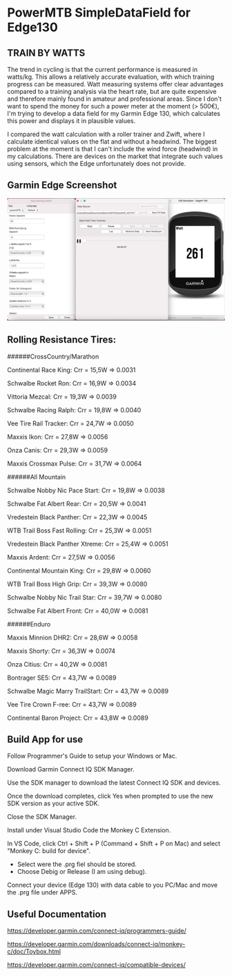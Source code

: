 # PowerMTB SimpleDataField for Edge130

## TRAIN BY WATTS

The trend in cycling is that the current performance is measured in watts/kg. This allows a relatively accurate evaluation, 
with which training progress can be measured. Watt measuring systems offer clear advantages compared to a training analysis via the heart rate, 
but are quite expensive and therefore mainly found in amateur and professional areas.
Since I don't want to spend the money for such a power meter at the moment (> 500€), I'm trying to develop a data field for my Garmin Edge 130, 
which calculates this power and displays it in plausible values.

I compared the watt calculation with a roller trainer and Zwift, where I calculate identical values on the flat and without a headwind.
The biggest problem at the moment is that I can't include the wind force (headwind) in my calculations. 
There are devices on the market that integrate such values using sensors, which the Edge unfortunately does not provide.

## Garmin Edge Screenshot


![Screenshot](readme.png)


## Rolling Resistance Tires:


######CrossCountry/Marathon

  Continental Race King:           Crr = 15,5W => 0.0031
  
  Schwalbe Rocket Ron:             Crr = 16,9W => 0.0034
  
  Vittoria Mezcal:                 Crr = 19,3W => 0.0039
  
  Schwalbe Racing Ralph:           Crr = 19,8W => 0.0040
  
  Vee Tire Rail Tracker:           Crr = 24,7W => 0.0050
  
  Maxxis Ikon:                     Crr = 27,8W => 0.0056
  
  Onza Canis:                      Crr = 29,3W => 0.0059
  
  Maxxis Crossmax Pulse:           Crr = 31,7W => 0.0064


######All Mountain

  Schwalbe Nobby Nic Pace Start:   Crr = 19,8W => 0.0038
  
  Schwalbe Fat Albert Rear:        Crr = 20,5W => 0.0041
  
  Vredestein Black Panther:        Crr = 22,3W => 0.0045
  
  WTB Trail Boss Fast Rolling:     Crr = 25,3W => 0.0051
  
  Vredestein Black Panther Xtreme: Crr = 25,4W => 0.0051
  
  Maxxis Ardent:                   Crr = 27,5W => 0.0056
  
  Continental Mountain King:       Crr = 29,8W => 0.0060
  
  WTB Trail Boss High Grip:        Crr = 39,3W => 0.0080
  
  Schwalbe Nobby Nic Trail Star:   Crr = 39,7W => 0.0080
  
  Schwalbe Fat Albert Front:       Crr = 40,0W => 0.0081


######Enduro

Maxxis Minnion DHR2:             Crr = 28,6W => 0.0058

Maxxis Shorty:                   Crr = 36,3W => 0.0074

Onza Citius:                     Crr = 40,2W => 0.0081

Bontrager SE5:                   Crr = 43,7W => 0.0089

Schwalbe Magic Marry TrailStart: Crr = 43,7W => 0.0089

Vee Tire Crown F-ree:            Crr = 43,7W => 0.0089

Continental Baron Project:       Crr = 43,8W => 0.0089


## Build App for use

Follow Programmer's Guide to setup your Windows or Mac.

Download Garmin Connect IQ SDK Manager.

Use the SDK manager to download the latest Connect IQ SDK and devices.

Once the download completes, click Yes when prompted to use the new SDK version as your active SDK.

Close the SDK Manager.

Install under Visual Studio Code the Monkey C Extension.

In VS Code, click Ctrl + Shift + P (Command + Shift + P on Mac) and select "Monkey C: build for device".
- Select were the .prg fiel should be stored.
- Choose Debig or Release (I am using debug).

Connect your device (Edge 130) with data cable to you PC/Mac and move the .prg file under APPS.


## Useful Documentation

https://developer.garmin.com/connect-iq/programmers-guide/

https://developer.garmin.com/downloads/connect-iq/monkey-c/doc/Toybox.html

https://developer.garmin.com/connect-iq/compatible-devices/

